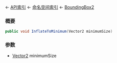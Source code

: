← [API索引](Api-Index) ← [命名空间索引](Namespace-Index) ← [BoundingBox2](VRageMath.BoundingBox2)

### 概要

```csharp
public void InflateToMinimum(Vector2 minimumSize)
```



### 参数

* [Vector2](VRageMath.Vector2) minimumSize

